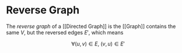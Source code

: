 # Reverse Graph

The _reverse graph_ of a [[Directed Graph]] is the [[Graph]] contains the same $V$, but the reversed edges $E'$, which means

$$ \forall (u, v) \in E,\ (v, u) \in E' $$